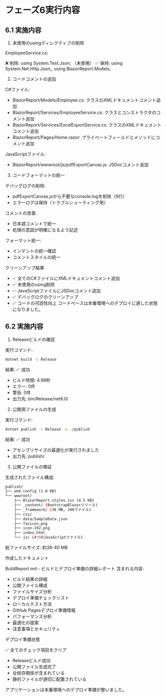 # フェーズ6実行内容

## 6.1 実施内容

1. 未使用のusingディレクティブの削除

EmployeeService.cs:

❌ 削除: using System.Text.Json; （未使用）
✅ 保持: using System.Net.Http.Json;, using BlazorReport.Models;

2. コードコメントの追加

C#ファイル:

- BlazorReport/Models/Employee.cs: クラスのXMLドキュメントコメント追加
- BlazorReport/Services/EmployeeService.cs: クラスとコンストラクタのコメント追加
- BlazorReport/Services/ExcelExportService.cs: クラスのXMLドキュメントコメント追加
- BlazorReport/Pages/Home.razor: プライベートフィールドとメソッドにコメント追加

JavaScriptファイル:

- BlazorReport/wwwroot/js/pdfExportCanvas.js: JSDocコメント追加

3. コードフォーマットの統一

デバッグログの削除:

- pdfExportCanvas.jsから不要なconsole.logを削除（9行）
- エラーログは保持（トラブルシューティング用）

コメントの改善:

- 日本語コメントで統一
- 処理の意図が明確になるよう記述

フォーマット統一:

- インデントの統一確認
- コメントスタイルの統一

クリーンアップ結果

- ✅ 全てのC#ファイルにXMLドキュメントコメント追加
- ✅ 未使用のusing削除
- ✅ JavaScriptファイルにJSDocコメント追加
- ✅ デバッグログのクリーンアップ
- ✅ コードの可読性向上 コードベースは本番環境へのデプロイに適した状態になりました。

## 6.2 実施内容

1. Releaseビルドの確認

実行コマンド:
```bash
dotnet build -c Release
```

結果: ✅ 成功

- ビルド時間: 4.98秒
- エラー: 0件
- 警告: 0件
- 出力先: bin/Release/net8.0/

2. 公開用ファイルの生成

実行コマンド:
```bash
dotnet publish -c Release -o ./publish
```

結果: ✅ 成功

- アセンブリサイズの最適化が実行されました
- 出力先: publish/

3. 公開ファイルの検証

生成されたファイル構成:

```bash
publish/
├── web.config (1.8 KB)
└── wwwroot/
    ├── BlazorReport.styles.css (4.5 KB)
    ├── _content/ (BootstrapBlazorリソース)
    ├── _framework/ (36 MB, 340ファイル)
    ├── css/
    ├── data/SampleData.json
    ├── favicon.png
    ├── icon-192.png
    ├── index.html
    └── js/ (4つのJavaScriptファイル)
```

総ファイルサイズ: 約38-40 MB

作成したドキュメント

BuildReport.md - ビルドとデプロイ準備の詳細レポート 含まれる内容:

- ビルド結果の詳細
- 公開ファイル構成
- ファイルサイズ分析
- デプロイ準備チェックリスト
- ローカルテスト方法
- GitHub Pagesデプロイ準備情報
- パフォーマンス分析
- 最適化の提案
- 注意事項とセキュリティ

デプロイ準備状態

✅ 全てのチェック項目をクリア

- Releaseビルド成功
- 公開ファイル生成完了
- 全依存関係が含まれている
- 静的ファイルが適切に配置されている

アプリケーションは本番環境へのデプロイ準備が整いました。